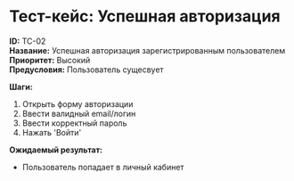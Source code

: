# Тест-кейс: Успешная авторизация
**ID:** TC-02                                                                                       
**Название:** Успешная авторизация зарегистрированным пользователем  
**Приоритет:** Высокий                                             
**Предусловия:** Пользователь сущесвует

**Шаги:**
1. Открыть форму авторизации
2. Ввести валидный email/логин
3. Ввести корректный пароль
4. Нажать 'Войти'

**Ожидаемый результат:**                             
- Пользователь попадает в личный кабинет
